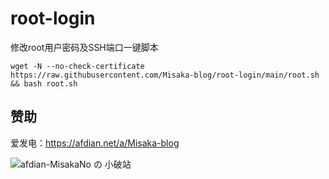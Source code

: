 # root-login

修改root用户密码及SSH端口一键脚本

```shell
wget -N --no-check-certificate https://raw.githubusercontent.com/Misaka-blog/root-login/main/root.sh && bash root.sh
```

## 赞助

爱发电：https://afdian.net/a/Misaka-blog

![afdian-MisakaNo の 小破站](https://user-images.githubusercontent.com/122191366/211533469-351009fb-9ae8-4601-992a-abbf54665b68.jpg)
